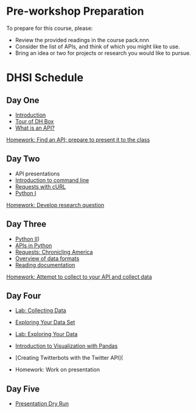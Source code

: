 # Pre-workshop Preparation

To prepare for this course, please:

- Review  the provided readings in the course pack.nnn
- Consider the list of APIs, and think of which you might like to use.
- Bring an idea or two for projects or research you would like to pursue.

# DHSI Schedule

## Day One 

- [Introduction](introduction.md)
- [Tour of DH Box](dhbox.md)
- [What is an API?](WhatIsAPI.md)

[Homework: Find an API; prepare to present it to the class](homework1.md)

## Day Two 

- API presentations
- [Introduction to command line](command-line/README.md)
- [Requests with cURL](curl.md)
- [Python I](python/README.md)

[Homework: Develop research question](homework2.md)

## Day Three

- [Python II](python/README.md))
- [APIs in Python](apipython.md)
- [Requests: Chronicling America](https://programminghistorian.org/lessons/creating-apis-with-python-and-flask#using-apis)
- [Overview of data formats](data-formats.ipynb)
- [Reading documentation](API_Documentation.md)

[Homework: Attempt to collect to your API and collect data](homework3.md)

## Day Four

- [Lab: Collecting Data](lab.md)
- [Exploring Your Data Set](exploring.md)
- [Lab: Exploring Your Data](lab2.md)
- [Introduction to Visualization with Pandas](pandas.md)
- [Creating Twitterbots with the Twitter API](

- Homework: Work on presentation

## Day Five

- [Presentation Dry Run](dry-run.md)
